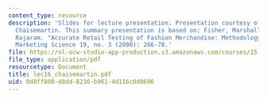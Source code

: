 ```yaml
---
content_type: resource
description: 'Slides for lecture presentation. Presentation courtesy of Adrien de
  Chaisemartin. This summary presentation is based on: Fisher, Marshall, and Kumar
  Rajaram. "Accurate Retail Testing of Fashion Merchandise: Methodology and Application."
  Marketing Science 19, no. 3 (2000): 266-78.'
file: https://ol-ocw-studio-app-production.s3.amazonaws.com/courses/15-764-the-theory-of-operations-management-spring-2004/0d0ff808d8dd8236b9614d116c0d0696_lec16_chaisemartin.pdf
file_type: application/pdf
resourcetype: Document
title: lec16_chaisemartin.pdf
uid: 0d0ff808-d8dd-8236-b961-4d116c0d0696
---
```

